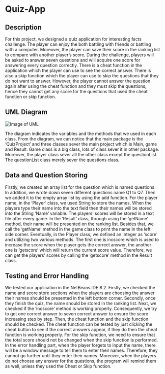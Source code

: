 # Quiz-App

## Description 
For this project, we designed a quiz application for interesting facts challenge. The player can enjoy the both battling with friends or battling with a computer. Moreover, the player can save their score in the ranking list to compare with another player’s score. During the challenge, players will be asked to answer seven questions and will acquire one score for answering every question correctly. There is a cheat function in the application which the player can use to see the correct answer. There is also a skip function which the player can use to skip the questions that they do not want to answer. However, the player cannot answer the question again after using the cheat function and they must skip the questions, hence they cannot get any score for the questions that used the cheat function or skip function.


## UML Diagram    

![Image of UML](https://github.com/guanhaopeng/Quiz-App/UML.png)

The diagram indicates the variables and the methods that we used in each class. From the diagram, we can notice that the main package is the ‘QuizProject’ and three classes sever the main project which is Main, game and Result. Game class is a big class, lots of class sever it in other package. Moreover, the player class sever all the other class except the questionList. The questionList class merely sever the questions class.

## Data and Question Storing
Firstly, we created an array list for the question which is named questions. In addition, we wrote down seven different questions name Q1 to Q7. Then we added it to the empty array list by using the add function.
For the player name, in the ‘Player’ class, we used String to store the names. When the players type their name into the text field then their names will be stored into the String ‘Name’ variable. The players’ scores will be stored in a text file after every game. In the ‘Result’ class, through using the ‘getName’ method, their name will be presented on the ranking list. Besides that, we call the ‘getName’ method in the game class to print the name in the left side corner. 
Eventually, in the Player class, we defined an integer as ‘score’ and utilizing two various methods. The first one is incscore which is used to increase the score when the player gets the correct answer, the another one is ‘getscore’ which will return the current score value. Therefore, we can get the players’ scores by calling the ‘getscore’ method in the Result class.



## Testing and Error Handling
We tested our application in the NetBeans IDE 8.2. Firstly, we checked the name and score store sections when the players are choosing the answer their names should be presented in the left bottom corner. Secondly, once they finish the quiz, the name should be stored in the ranking list. Next, we checked if the ‘incscore’ method is working properly. Consequently, we try to get one correct answer to seven correct answer to ensure the score increasing step by step. Then, the cheat function and the skip function should be checked. The cheat function can be tested by just clicking the cheat button to see if the correct answers appear, if they do then the cheat function is working properly. For the skip function, we need to ensure that the total score should not be changed when the skip function is performed.
In the error handling part, when the player forgets to input the name, there will be a window message to tell them to enter their names. Therefore, they cannot go further until they enter their names. Moreover, when the players do not choose any answer for the questions, the program will remind them as well, unless they used the Cheat or Skip function. 

